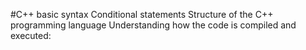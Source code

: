  #C++ basic syntax
 Conditional statements
 Structure of the C++ programming language
 Understanding how the code is compiled and executed: 
